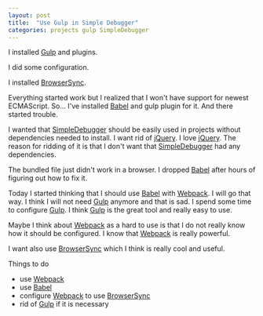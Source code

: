 ```yaml
---
layout: post
title:  "Use Gulp in Simple Debugger"
categories: projects gulp SimpleDebugger
---
```

I installed [Gulp] and plugins.

I did some configuration.

I installed [BrowserSync].

Everything started work but I realized that I won't have support for newest ECMAScript. So... I've installed [Babel] and gulp plugin for it. And there started trouble.

I wanted that [SimpleDebugger] should be easily used in projects without dependencies needed to install. I want rid of [jQuery]. I love [jQuery]. The reason for ridding of it is that I don't want that [SimpleDebugger] had any dependencies.

The bundled file just didn't work in a browser. I dropped [Babel] after hours of figuring out how to fix it.

Today I started thinking that I should use [Babel] with [Webpack]. I will go that way. I think I will not need [Gulp] anymore and that is sad. I spend some time to configure [Gulp]. I think [Gulp] is the great tool and really easy to use.

Maybe I think about [Webpack] as a hard to use is that I do not really know how it should be configured. I know that [Webpack] is really powerful.

I want also use [BrowserSync] which I think is really cool and useful.

Things to do

- use [Webpack]
- use [Babel]
- configure [Webpack] to use [BrowserSync]
- rid of [Gulp] if it is necessary

[SimpleDebugger]: https://github.com/th3mon/SimpleDebugger
[Babel]: https://babeljs.io/
[jQuery]: https://jquery.com/
[Webpack]: https://webpack.github.io/
[Gulp]: https://gulpjs.com/
[BrowserSync]: https://www.browsersync.io/
